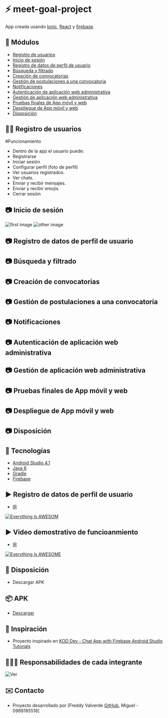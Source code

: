 # :zap: meet-goal-project

App creada usando [Ionic](https://ionicframework.com/), [React](https://reactjs.org/) y [firebase](https://firebase.google.com/docs).

## :page_facing_up: Módulos

* [Registro de usuarios](#books-información-general)
* [Inicio de sesión](#books-información-general)
* [Registro de datos de perfil de usuario](#books-información-general)
* [Búsqueda y filtrado](#books-información-general)
* [Creación de convocatorias](#books-información-general)
* [Gestión de postulaciones a una convocatoria](#camera-screenshots)
* [Notificaciones](#books-información-general)
* [Autenticación de aplicación web administrativa](#technologias)
* [Gestión de aplicación web administrativa](#technologias)
* [Pruebas finales de App móvil y web](#technologias)
* [Despliegue de App móvil y web](#technologias)
* [Disposición](#Disposición)

## 👨‍💻 Registro de usuarios

#Funcionamiento
* Dentro de la app el usuario puede:
* Registrarse
* Iniciar sesión
* Configurar perfil (foto de perfil)
* Ver usuarios registrados.
* Ver chats.
* Enviar y recibir mensajes.
* Enviar y recibir emojis.
* Cerrar sesión


## :camera: Inicio de sesión

![first image](./tmp/ChatApp.png)
![other image](./tmp/ChatApp2.png)

## :camera: Registro de datos de perfil de usuario
## :camera: Búsqueda y filtrado
## :camera: Creación de convocatorias
## :camera: Gestión de postulaciones a una convocatoria
## :camera: Notificaciones
## :camera: Autenticación de aplicación web administrativa
## :camera: Gestión de aplicación web administrativa
## :camera: Pruebas finales de App móvil y web
## :camera: Despliegue de App móvil y web
## :camera: Disposición

## :signal_strength: Tecnologías

* [Android Studio 4.1](https://developer.android.com/)
* [Java 8](https://www.oracle.com/index.html)
* [Gradle](https://gradle.org/)
* [Firebase](https://firebase.google.com/docs)

## ▶️ Registro de datos de perfil de usuario

* [IR](https://youtu.be/zCsxU5hkg3M)

[![Everything Is AWESOM](./tmp/chatApp_video_Desarrollo.jpg)](https://youtu.be/zCsxU5hkg3M)

## ▶️ Video demostrativo de funcioanmiento

* [IR](https://youtu.be/zv4eFSXESL8)

[![Everything Is AWESOME](./tmp/chatApp_video_Funcionamiento.jpg)](https://youtu.be/zv4eFSXESL8)

## :floppy_disk: Disposición

* Descargar APK

## 📦 APK

* [Descargar](https://epnecuador-my.sharepoint.com/:u:/g/personal/miguel_jurado_epn_edu_ec/EVxZ90ZPQ4dJmMnm0ryp0wwBiMm_8DR0LMqSVxR44iA88g?e=3TtGBN)

## :clap: Inspiración

* Proyecto inspirado en [KOD Dev - Chat App with Firebase Android Studio Tutorials](https://www.youtube.com/playlist?list=PLzLFqCABnRQftQQETzoVMuteXzNiXmnj8)

## 🧑‍🧑‍💻 Responsabilidades de cada integrante

![Ver](./tmp/actividades.JPG)

## :envelope: Contacto 

* Proyecto desarrollado por [Freddy Valverde [GitHub](https://github.com/FreddyJR1995), Miguel - 0988185518]
